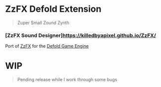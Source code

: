 # ZzFX Defold Extension
> Zuper Small Zound Zynth

### [ZzFX Sound Designer]https://killedbyapixel.github.io/ZzFX/

Port of [ZzFX](https://killedbyapixel.github.io/ZzFX/) for the [Defold Game Engine](https://defold.com)

# WIP
> Pending release while I work through some bugs
